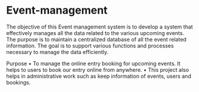 # Event-management
The objective of this Event management system is to develop a system that effectively manages all the data related to the various upcoming events. The purpose is to maintain a centralized database of all the event related information. The goal is to support various functions and processes necessary to manage the data efficiently. 

Purpose
•	To manage the online entry booking for upcoming events. It helps to users to book our entry online from anywhere.
•	This project also helps in administrative work such as keep information of events, users and bookings. 


